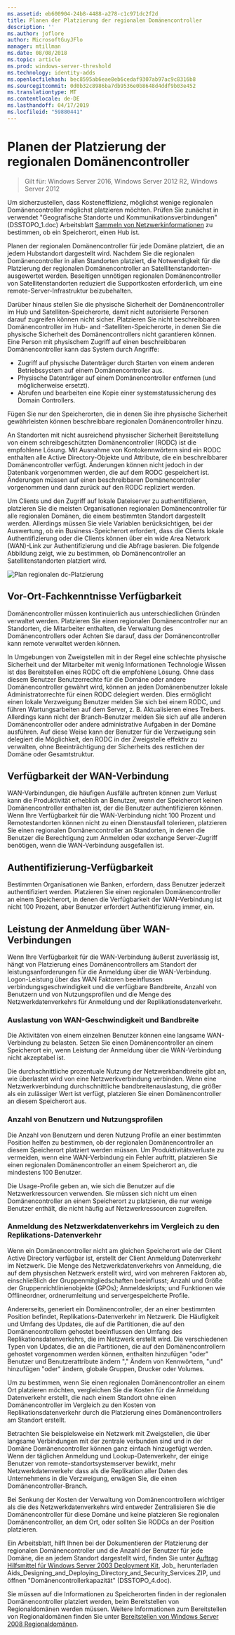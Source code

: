 ```yaml
---
ms.assetid: eb600904-24b8-4488-a278-c1c971dc2f2d
title: Planen der Platzierung der regionalen Domänencontroller
description: ''
ms.author: joflore
author: MicrosoftGuyJFlo
manager: mtillman
ms.date: 08/08/2018
ms.topic: article
ms.prod: windows-server-threshold
ms.technology: identity-adds
ms.openlocfilehash: bec8595ab6eae8eb6cedaf9307ab97ac9c8316b8
ms.sourcegitcommit: 0d0b32c8986ba7db9536e0b8648d4ddf9b03e452
ms.translationtype: MT
ms.contentlocale: de-DE
ms.lasthandoff: 04/17/2019
ms.locfileid: "59880441"
---
```

# <a name="planning-regional-domain-controller-placement"></a>Planen der Platzierung der regionalen Domänencontroller

>Gilt für: Windows Server 2016, Windows Server 2012 R2, Windows Server 2012

Um sicherzustellen, dass Kosteneffizienz, möglichst wenige regionalen Domänencontroller möglichst platzieren möchten. Prüfen Sie zunächst in verwendet "Geografische Standorte und Kommunikationsverbindungen" (DSSTOPO_1.doc) Arbeitsblatt [Sammeln von Netzwerkinformationen](../../ad-ds/plan/Collecting-Network-Information.md) zu bestimmen, ob ein Speicherort, einen Hub ist.  
  
Planen der regionalen Domänencontroller für jede Domäne platziert, die an jedem Hubstandort dargestellt wird. Nachdem Sie die regionalen Domänencontroller in allen Standorten platziert, die Notwendigkeit für die Platzierung der regionalen Domänencontroller an Satellitenstandorten-ausgewertet werden. Beseitigen unnötigen regionalen Domänencontroller von Satellitenstandorten reduziert die Supportkosten erforderlich, um eine remote-Server-Infrastruktur beizubehalten.  
  
Darüber hinaus stellen Sie die physische Sicherheit der Domänencontroller im Hub und Satelliten-Speicherorte, damit nicht autorisierte Personen darauf zugreifen können nicht sicher. Platzieren Sie nicht beschreibbaren Domänencontroller im Hub- and -Satelliten-Speicherorte, in denen Sie die physische Sicherheit des Domänencontrollers nicht garantieren können. Eine Person mit physischem Zugriff auf einen beschreibbaren Domänencontroller kann das System durch Angriffe:  
  
- Zugriff auf physische Datenträger durch Starten von einem anderen Betriebssystem auf einem Domänencontroller aus.  
- Physische Datenträger auf einem Domänencontroller entfernen (und möglicherweise ersetzt).  
- Abrufen und bearbeiten eine Kopie einer systemstatussicherung des Domain Controllers.  
  
Fügen Sie nur den Speicherorten, die in denen Sie ihre physische Sicherheit gewährleisten können beschreibbare regionalen Domänencontroller hinzu.  
  
An Standorten mit nicht ausreichend physischer Sicherheit Bereitstellung von einem schreibgeschützten Domänencontroller (RODC) ist die empfohlene Lösung. Mit Ausnahme von Kontokennwörtern sind ein RODC enthalten alle Active Directory-Objekte und Attribute, die ein beschreibbarer Domänencontroller verfügt. Änderungen können nicht jedoch in der Datenbank vorgenommen werden, die auf dem RODC gespeichert ist. Änderungen müssen auf einen beschreibbaren Domänencontroller vorgenommen und dann zurück auf den RODC repliziert werden.  
  
Um Clients und den Zugriff auf lokale Dateiserver zu authentifizieren, platzieren Sie die meisten Organisationen regionalen Domänencontroller für alle regionalen Domänen, die einem bestimmten Standort dargestellt werden. Allerdings müssen Sie viele Variablen berücksichtigen, bei der Auswertung, ob ein Business-Speicherort erfordert, dass die Clients lokale Authentifizierung oder die Clients können über ein wide Area Network (WAN)-Link zur Authentifizierung und die Abfrage basieren. Die folgende Abbildung zeigt, wie zu bestimmen, ob Domänencontroller an Satellitenstandorten platziert wird.  
  
![Plan regionalen dc-Platzierung](media/Planning-Regional-Domain-Controller-Placement/49892c8c-2c99-4aab-92ba-808dbc8048e2.gif)  
  
## <a name="onsite-technical-expertise-availability"></a>Vor-Ort-Fachkenntnisse Verfügbarkeit

Domänencontroller müssen kontinuierlich aus unterschiedlichen Gründen verwaltet werden. Platzieren Sie einen regionalen Domänencontroller nur an Standorten, die Mitarbeiter enthalten, die Verwaltung des Domänencontrollers oder Achten Sie darauf, dass der Domänencontroller kann remote verwaltet werden können.  
  
In Umgebungen von Zweigstellen mit in der Regel eine schlechte physische Sicherheit und der Mitarbeiter mit wenig Informationen Technologie Wissen ist das Bereitstellen eines RODC oft die empfohlene Lösung. Ohne dass diesem Benutzer Benutzerrechte für die Domäne oder andere Domänencontroller gewährt wird, können an jeden Domänenbenutzer lokale Administratorrechte für einen RODC delegiert werden. Dies ermöglicht einen lokale Verzweigung Benutzer melden Sie sich bei einem RODC, und führen Wartungsarbeiten auf dem Server, z. B. Aktualisieren eines Treibers. Allerdings kann nicht der Branch-Benutzer melden Sie sich auf alle anderen Domänencontroller oder andere administrative Aufgaben in der Domäne ausführen. Auf diese Weise kann der Benutzer für die Verzweigung sein delegiert die Möglichkeit, den RODC in der Zweigstelle effektiv zu verwalten, ohne Beeinträchtigung der Sicherheits des restlichen der Domäne oder Gesamtstruktur.  
  
## <a name="wan-link-availability"></a>Verfügbarkeit der WAN-Verbindung

WAN-Verbindungen, die häufigen Ausfälle auftreten können zum Verlust kann die Produktivität erheblich an Benutzer, wenn der Speicherort keinen Domänencontroller enthalten ist, der die Benutzer authentifizieren können. Wenn Ihre Verfügbarkeit für die WAN-Verbindung nicht 100 Prozent und Remotestandorten können nicht zu einen Dienstausfall tolerieren, platzieren Sie einen regionalen Domänencontroller an Standorten, in denen die Benutzer die Berechtigung zum Anmelden oder exchange Server-Zugriff benötigen, wenn die WAN-Verbindung ausgefallen ist.  
  
## <a name="authentication-availability"></a>Authentifizierung-Verfügbarkeit

Bestimmten Organisationen wie Banken, erfordern, dass Benutzer jederzeit authentifiziert werden. Platzieren Sie einen regionalen Domänencontroller an einem Speicherort, in denen die Verfügbarkeit der WAN-Verbindung ist nicht 100 Prozent, aber Benutzer erfordert Authentifizierung immer, ein.  
  
## <a name="logon-performance-over-wan-links"></a>Leistung der Anmeldung über WAN-Verbindungen

Wenn Ihre Verfügbarkeit für die WAN-Verbindung äußerst zuverlässig ist, hängt von Platzierung eines Domänencontrollers am Standort der leistungsanforderungen für die Anmeldung über die WAN-Verbindung. Logon-Leistung über das WAN Faktoren beeinflussen verbindungsgeschwindigkeit und die verfügbare Bandbreite, Anzahl von Benutzern und von Nutzungsprofilen und die Menge des Netzwerkdatenverkehrs für Anmeldung und der Replikationsdatenverkehr.  
  
### <a name="wan-link-speed-and-bandwidth-utilization"></a>Auslastung von WAN-Geschwindigkeit und Bandbreite

Die Aktivitäten von einem einzelnen Benutzer können eine langsame WAN-Verbindung zu belasten. Setzen Sie einen Domänencontroller an einem Speicherort ein, wenn Leistung der Anmeldung über die WAN-Verbindung nicht akzeptabel ist.  
  
Die durchschnittliche prozentuale Nutzung der Netzwerkbandbreite gibt an, wie überlastet wird von eine Netzwerkverbindung verbinden. Wenn eine Netzwerkverbindung durchschnittliche bandbreitenauslastung, die größer als ein zulässiger Wert ist verfügt, platzieren Sie einen Domänencontroller an diesem Speicherort aus.  
  
### <a name="number-of-users-and-usage-profiles"></a>Anzahl von Benutzern und Nutzungsprofilen

Die Anzahl von Benutzern und deren Nutzung Profile an einer bestimmten Position helfen zu bestimmen, ob der regionalen Domänencontroller an diesem Speicherort platziert werden müssen. Um Produktivitätsverluste zu vermeiden, wenn eine WAN-Verbindung ein Fehler auftritt, platzieren Sie einen regionalen Domänencontroller an einem Speicherort an, die mindestens 100 Benutzer.  
  
Die Usage-Profile geben an, wie sich die Benutzer auf die Netzwerkressourcen verwenden. Sie müssen sich nicht um einen Domänencontroller an einem Speicherort zu platzieren, die nur wenige Benutzer enthält, die nicht häufig auf Netzwerkressourcen zugreifen.  
  
### <a name="logon-network-traffic-vs-replication-traffic"></a>Anmeldung des Netzwerkdatenverkehrs im Vergleich zu den Replikations-Datenverkehr

Wenn ein Domänencontroller nicht am gleichen Speicherort wie der Client Active Directory verfügbar ist, erstellt der Client Anmeldung Datenverkehr im Netzwerk. Die Menge des Netzwerkdatenverkehrs von Anmeldung, die auf dem physischen Netzwerk erstellt wird, wird von mehreren Faktoren ab, einschließlich der Gruppenmitgliedschaften beeinflusst; Anzahl und Größe der Gruppenrichtlinienobjekte (GPOs); Anmeldeskripts; und Funktionen wie Offlineordner, ordnerumleitung und servergespeicherte Profile.  
  
Andererseits, generiert ein Domänencontroller, der an einer bestimmten Position befindet, Replikations-Datenverkehr im Netzwerk. Die Häufigkeit und Umfang des Updates, die auf die Partitionen, die auf den Domänencontrollern gehostet beeinflussen den Umfang des Replikationsdatenverkehrs, die im Netzwerk erstellt wird. Die verschiedenen Typen von Updates, die an die Partitionen, die auf den Domänencontrollern gehostet vorgenommen werden können, enthalten hinzufügen "oder" Benutzer und Benutzerattribute ändern "," Ändern von Kennwörtern, "und" hinzufügen "oder" ändern, globale Gruppen, Drucker oder Volumes.  
  
Um zu bestimmen, wenn Sie einen regionalen Domänencontroller an einem Ort platzieren möchten, vergleichen Sie die Kosten für die Anmeldung Datenverkehr erstellt, die nach einem Standort ohne einen Domänencontroller im Vergleich zu den Kosten von Replikationsdatenverkehr durch die Platzierung eines Domänencontrollers am Standort erstellt.  
  
Betrachten Sie beispielsweise ein Netzwerk mit Zweigstellen, die über langsame Verbindungen mit der zentrale verbunden sind und in der Domäne Domänencontroller können ganz einfach hinzugefügt werden. Wenn der täglichen Anmeldung und Lookup-Datenverkehr, der einige Benutzer von remote-standortsystemserver bewirkt, mehr Netzwerkdatenverkehr dass als die Replikation aller Daten des Unternehmens in die Verzweigung, erwägen Sie, die einen Domänencontroller-Branch.  
  
Bei Senkung der Kosten der Verwaltung von Domänencontrollern wichtiger als die des Netzwerkdatenverkehrs wird entweder Zentralisieren Sie die Domänencontroller für diese Domäne und keine platzieren Sie regionalen Domänencontroller, an dem Ort, oder sollten Sie RODCs an der Position platzieren.  
  
Ein Arbeitsblatt, hilft Ihnen bei der Dokumentieren der Platzierung der regionalen Domänencontroller und die Anzahl der Benutzer für jede Domäne, die an jedem Standort dargestellt wird, finden Sie unter [Auftrag Hilfsmittel für Windows Server 2003 Deployment Kit](https://go.microsoft.com/fwlink/?LinkID=102558), Job_ herunterladen Aids_Designing_and_Deploying_Directory_and_Security_Services.ZIP, und öffnen "Domänencontrollerkapazität" (DSSTOPO_4.doc).  
  
Sie müssen auf die Informationen zu Speicherorten finden in der regionalen Domänencontroller platziert werden, beim Bereitstellen von Regionaldomänen werden müssen. Weitere Informationen zum Bereitstellen von Regionaldomänen finden Sie unter [Bereitstellen von Windows Server 2008 Regionaldomänen](https://technet.microsoft.com/library/cc755118.aspx).  
